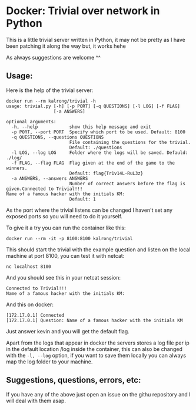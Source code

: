 Docker: Trivial over network in Python
==============================

This is a little trivial server written in Python, it may not be pretty as I have been patching it along the way but, it works hehe

As always suggestions are welcome ^^

Usage:
------

Here is the help of the trivial server:

```
docker run --rm kalrong/trivial -h 
usage: trivial.py [-h] [-p PORT] [-q QUESTIONS] [-l LOG] [-f FLAG]
                  [-a ANSWERS]

optional arguments:
  -h, --help            show this help message and exit
  -p PORT, --port PORT  Specify which port to be used. Default: 8100
  -q QUESTIONS, --questions QUESTIONS
                        File containing the questions for the trivial.
                        Default: ./questions
  -l LOG, --log LOG     Folder where the logs will be saved. Defauld: ./log/
  -f FLAG, --flag FLAG  Flag given at the end of the game to the winners.
                        Default: flag{Tr1v14L-RuL3z}
  -a ANSWERS, --answers ANSWERS
                        Number of correct answers before the flag is given.Connected to Trivial!!!
Name of a famous hacker with the initials KM:
                        Default: 1
```

As the port where the trivial listens can be changed I haven't set any exposed ports so you will need to do it yourself.

To give it a try you can run the container like this:
```
docker run --rm -it -p 8100:8100 kalrong/trivial
```

This should start the trivial with the example question and listen on the local machine at port 8100, you can test it with netcat:
```
nc localhost 8100
```

And you should see this in your netcat session:
```
Connected to Trivial!!!
Name of a famous hacker with the initials KM:
```

And this on docker:
```
[172.17.0.1] Connected
[172.17.0.1] Question: Name of a famous hacker with the initials KM
```
Just answer kevin and you will get the default flag.

Apart from the logs that appear in docker the servers stores a log file per ip in the default location /log inside the container, this can also be changed with the ```-l, --log``` option, if you want to save them locally you can always map the log folder to your machine.

Suggestions, questions, errors, etc:
------------------------------------

If you have any of the above just open an issue on the githu repository and I will deal with them asap.